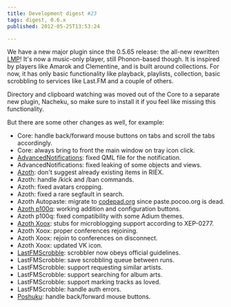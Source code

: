 ```yaml
---
title: Development digest #23
tags: digest, 0.6.x
published: 2012-05-25T13:53:24

---
```


We have a new major plugin since the 0.5.65 release: the all-new
rewritten [LMP](/plugins-lmp)! It's now a music-only player, still
Phonon-based though. It is inspired by players like Amarok and
Clementine, and is built around collections. For now, it has only basic
functionality like playback, playlists, collection, basic scrobbling to
services like Last.FM and a couple of others.

Directory and clipboard watching was moved out of the Core to a separate
new plugin, Nacheku, so make sure to install it if you feel like missing
this functionality.

But there are some other changes as well, for example:

- Core: handle back/forward mouse buttons on tabs and scroll the
  tabs accordingly.
- Core: always bring to front the main window on tray icon click.
- [AdvancedNotifications](/plugins-advancednotifications): fixed QML
  file for the notification.
- AdvancedNotifications: fixed leaking of some objects and views.
- [Azoth](/plugins-azoth): don't suggest already existing items
  in RIEX.
- Azoth: handle /kick and /ban commands.
- Azoth: fixed avatars cropping.
- Azoth: fixed a rare segfault in search.
- Azoth Autopaste: migrate to [codepad.org](http://codepad.org) since
  paste.pocoo.org is dead.
- [Azoth p100q](/plugins-azoth-p100q): working addition and
  configuration buttons.
- Azoth p100q: fixed compatibility with some Adium themes.
- [Azoth Xoox](/plugins-azoth-xoox): stubs for microblogging support
  according to XEP-0277.
- Azoth Xoox: proper conferences rejoining.
- Azoth Xoox: rejoin to conferences on disconnect.
- Azoth Xoox: updated VK icon.
- [LastFMScrobble](/plugins-lastfmscrobble): scrobbler now obeys
  official guidelines.
- LastFMScrobble: save scrobbling queue between runs.
- LastFMScrobble: support requesting similar artists.
- LastFMScrobble: support searching for album arts.
- LastFMScrobble: support marking tracks as loved.
- LastFMScrobble: handle auth errors.
- [Poshuku](/plugins-poshuku): handle back/forward mouse buttons.
